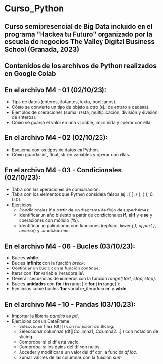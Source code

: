 # Curso_Python

Curso semipresencial de Big Data incluido en el programa "Hackea tu Futuro" organizado por la escuela de negocios The Valley Digital Business School (Granada, 2023)
-

Contenidos de los archivos de Python realizados en Google Colab 
-

En el archivo M4 - 01 (02/10/23):
- 
  - Tipo de datos (enteros, flotantes, texto, booleanos). 
  - Cómo se convierte un tipo de objeto a otro (ej.: de entero a cadena).
  - Ejemplos de operaciones (suma, resta, multiplicación, división y división de enteros).
  - Cómo se guarda el valor en una variable, imprimirla y operar con ella.


En el archivo M4 - 02 (02/10/23):
- 
  - Esquema con los tipos de datos en Python.
  - Cómo guardar int, float, str en variables y operar con ellas.


En el archivo M4 - 03 - Condicionales (02/10/23):
- 
  - Tabla con las operaciones de comparación.
  - Tabla con los elementos que Python considera falsos (ej.: [ ], ( ), { }, 0, 0.0).
  - Ejercicios:
      - Condicionales if a partir de un diagrama de flujo de superhéroes.
      - Identificar un año bisiesto a partir de condicionales __if__, __elif__ y __else__ y operaciones con módulo (__%__).
      - Identificar un palíndromo con funciones (_replace_, _lower.( )_, _upper( )_, _reverse_) y condicionales.

   
  En el archivo M4 - 06 - Bucles (03/10/23):
- 
  - Bucles __while__.
  - Bucles __infinito__ con la función _break_.
  - Continuar un bucle con la función _continue_.
  - Iterar con '__for__ variable_iteradora __in__'.
  - Generar secuencias de números con la función _range(start, stop, step)_.
  - Bucles __anidados__ con __for__ i __in__ range( ):
                                 __for__ j __in__ range( ):
  - Ejercicios sobre bucles '__for__ variable_iteradora __in__' y __while__.

    
  En el archivo M4 - 10 - Pandas (03/10/23):
- 
  - Importar la librería _pandas_ as _pd_.
  - Ejercicios con un DataFrame:
      - Seleccionar filas (df[ ]) con notación de slicing.
      - Seleccionar columnas (df[[Columna1, Columna2...]]) con notación de slicing.
      - Comprobar si el df está vacío.
      - Comprobar si los datos del df son nulos.
      - Acceder y modificar a un valor del df con la función _df.loc_.
      - Sumar valores de las columnas con la función _sum_.
